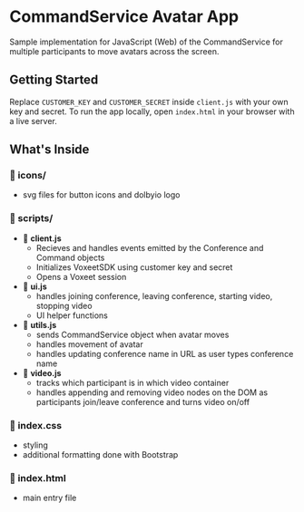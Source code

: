 # CommandService Avatar App

Sample implementation for JavaScript (Web) of the CommandService for multiple participants to move avatars across the screen.

## Getting Started

Replace `CUSTOMER_KEY` and `CUSTOMER_SECRET` inside `client.js` with your own key and secret.
To run the app locally, open `index.html` in your browser with a live server.

## What's Inside

### 📁 icons/

- svg files for button icons and dolbyio logo

### 📁 scripts/

- 📄 **client.js**
  - Recieves and handles events emitted by the Conference and Command objects
  - Initializes VoxeetSDK using customer key and secret
  - Opens a Voxeet session
- 📄 **ui.js**
  - handles joining conference, leaving conference, starting video, stopping video
  - UI helper functions
- 📄 **utils.js**
  - sends CommandService object when avatar moves
  - handles movement of avatar
  - handles updating conference name in URL as user types conference name
- 📄 **video.js**
  - tracks which participant is in which video container
  - handles appending and removing video nodes on the DOM as participants join/leave conference and turns video on/off

### 📄 index.css

- styling
- additional formatting done with Bootstrap

### 📄 index.html

- main entry file
